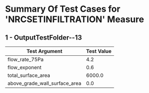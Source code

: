 # Summary Of Test Cases for 'NRCSETINFILTRATION' Measure
 
## 1 - OutputTestFolder--13
| Test Argument | Test Value |
| ------------- | ---------- |
| flow_rate_75Pa |4.2 |
| flow_exponent |0.6 |
| total_surface_area |6000.0 |
| above_grade_wall_surface_area |0.0 |
 
